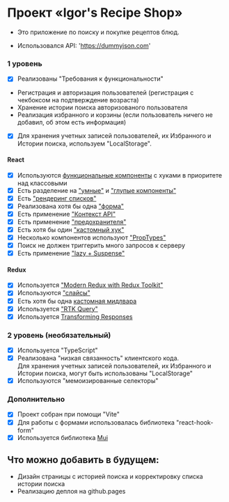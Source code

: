 # Проект «Igor's Recipe Shop»

 * Это приложение по поиску и покупке рецептов блюд.

- Использовался API: 'https://dummyjson.com'

### 1 уровень 

- [x] Реализованы "Требования к функциональности"

 * Регистрация и авторизация пользователей (регистрация с чекбоксом на подтверждение возраста)
 * Хранение истории поиска авторизованого пользователя
 * Реализация избранного и корзины (если пользователь ничего не добавил, об этом есть информация)

- [x] Для хранения учетных записей пользователей, их Избранного и Истории поиска, используем "LocalStorage".


#### React

- [x] Используются [функциональные компоненты](https://github.com/gavabatya/IgorRecipeDealerApp/blob/main/src/components/header/Header.tsx) c хуками в приоритете над классовыми
- [x] Есть разделение на ["умные"](https://github.com/gavabatya/IgorRecipeDealerApp/blob/main/src/features/recipeCard/RecipeCard.tsx) и ["глупые компоненты"](https://github.com/gavabatya/IgorRecipeDealerApp/blob/main/src/components/logo/Logo.tsx)
- [x] Есть ["рендеринг списков"](https://github.com/gavabatya/IgorRecipeDealerApp/blob/main/src/features/mainContent/MainPageContent.tsx)
- [x] Реализована хотя бы одна ["форма"](https://github.com/gavabatya/IgorRecipeDealerApp/blob/main/src/features/loginPageContent/LoginPageContent.tsx)
- [x] Есть применение ["Контекст API"](https://github.com/gavabatya/IgorRecipeDealerApp/blob/main/src/context/AuthContext.tsx)
- [x] Есть применение ["предохранителя"](https://github.com/gavabatya/IgorRecipeDealerApp/tree/main/src/features/MyErrorBoundary)
- [x] Есть хотя бы один ["кастомный хук"](https://github.com/gavabatya/IgorRecipeDealerApp/blob/main/src/hooks/useAuth.ts)
- [x] Несколько компонентов используют ["PropTypes"](https://github.com/gavabatya/IgorRecipeDealerApp/blob/main/src/features/RecipePageContent/RecipePageContent.tsx)
- [x] Поиск не должен триггерить много запросов к серверу
- [x] Есть применение ["lazy + Suspense"](https://github.com/gavabatya/IgorRecipeDealerApp/blob/main/src/features/mainContent/MainPageContent.tsx)

#### Redux

- [x] Используется ["Modern Redux with Redux Toolkit"](https://github.com/gavabatya/IgorRecipeDealerApp/blob/main/src/store/recipeApi/recipesApi.ts)
- [x] Используются ["слайсы"](https://github.com/gavabatya/IgorRecipeDealerApp/blob/main/src/store/favoritesStore/favotitesSlice.ts)
- [x] Есть хотя бы одна [кастомная мидлвара](https://github.com/gavabatya/IgorRecipeDealerApp/blob/main/src/store/reduxLoggerCustomMiddleWare.ts)
- [x] Используется ["RTK Query"](https://github.com/gavabatya/IgorRecipeDealerApp/blob/main/src/store/recipeApi/recipesApi.ts)
- [x] Используется [Transforming Responses](https://github.com/gavabatya/IgorRecipeDealerApp/blob/main/src/store/recipeApi/recipesApi.ts) 

### 2 уровень (необязательный)

- [x] Используется "TypeScript"
- [x] Реализована "низкая связанность" клиентского кода. <br>
  Для хранения учетных записей пользователей, их Избранного и Истории поиска, могут быть использованы "LocalStorage"
- [x] Используются "мемоизированные селекторы"

### Дополнительно

- [x] Проект собран при помощи "Vite"
- [x] Для работы с формами использовалась библиотека "react-hook-form"
- [x] Используется библиотека [Mui](https://mui.com/)

## Что можно добавить в будущем:
 * Дизайн страницы с историей поиска и корректировку списка истории поиска
 * Реализацию деплоя на github.pages


